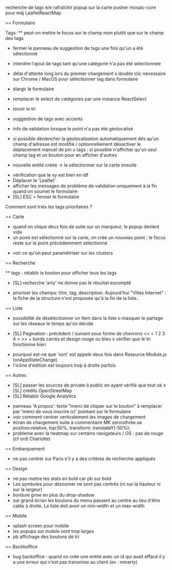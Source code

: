 
recherche de tags é/e
rafraîchir popup sur la carte
pusher mosaic-core pour màj LeafletReactMap

== Formulaire

Tags:
** peut-on mettre le focus sur le champ nom plutôt que sur le champ des tags
- fermer le panneau de suggestion de tags une fois qu'un a été sélectionné
* interdire l'ajout de tags tant qu'une catégorie n'a pas été sélectionnée
- délai d'attente long lors du premier chargement
x double clic nécessaire sur Chrome / MacOS pour sélectionner tag dans formulaire

- élargir le formulaire
- remplacer le select de catégories par une instance ReactSelect
- revoir le tri
- suggestion de tags avec accents
- info de validation lorsque le point n'a pas été géolocalisé
- si possible déclencher la géolocalisation automatiquement dés qu'un champ d'adresse est modifié / optionnellement désactiver le déplacement manuel de pin
x tags : si possible n'afficher qu'un seul champ tag et un bouton pour en afficher d'autres
* nouvelle entité créée -> la sélectionner sur la carte ensuite
- vérification que le xy est bien en idf
- Déplacer le 'Leaflet'
- afficher les messages de problème de validation uniquement à la fin quand on soumet le formulaire
- [SL] ESC > fermer le formulaire 


Comment sont triés les tags prioritaires ?

== Carte

* quand on clique deux fois de suite sur un marqueur, le popup devient vide
* un point est sélectionné sur la carte, on crée un nouveau point : le focus reste sur le point précédemment sélectionné
- voir ce qu'on peut paramétriser sur les clusters


== Recherche

** tags : rétablir le bouton pour afficher tous les tags
* [SL] recherche 'arty' ne donne pas le résultat escompté
- prioriser les champs: titre, tag, description. Aujourd'hui "Villes Internet" : la fiche de la structure n'est proposée qu'à la fin de la liste..

== Liste

- possibilité de désélectionner un item dans la liste
o masquer le partage sur les réseaux le temps qu'on décide
* [SL] Pagination : précédent / suivant sous forme de chevrons << < 1 2 3 4 > >> + bords carrés et design rouge ou bleu
x vérifier que le tri fonctionne bien
- pourquoi est-ce que 'sort' est appelé deux fois dans Resource.Module.js (onAppStateChange)
- l'icône d'édition est toujours trop à droite parfois


== Autres

* [SL] passer les sources de private à public en ayant vérifié que tout ok
x [SL] crédits OpenStreetMap
* [SL] Rétablir Google Analytics
- panneau 'A propos': texte "merci de cliquer sur le bouton" à remplacer par 'merci de vous inscrire ici' pointant sur le formulaire
- voir comment centrer verticalement les images de chargement
- écran de chargement suite à commentaire MK zeroisthree.se position:relative, top:50%, transform: translateY(-50%);
- probleme avec la heatmap sur certains navigateurs / OS : pas de rouge (cf ordi Charlotte)

== Embarquement

- ne pas centrer sur Paris s'il y a des critères de recherche appliqués

== Design

- ne pas mettre les stats en bold car pb sur bold
- Les symboles pour dézoomer ne sont pas centrés (ni sur la hauteur ni sur la largeur)
- bordure grise en plus du drop-shadow
- sur grand écran les boutons du menu passent au centre au lieu d'être calés à droite. La liste doit avoir un min-width et un max-width

== Mobile

- splash screen pour mobile
- les popups sur mobile sont trop larges
- pb affichage des boutons de tri 

== Backkoffice

- bug backoffice : quand on crée une entité avec un id qui avait effacé il y a une erreur qui n'est pas transmise au client (ex : minarty)


